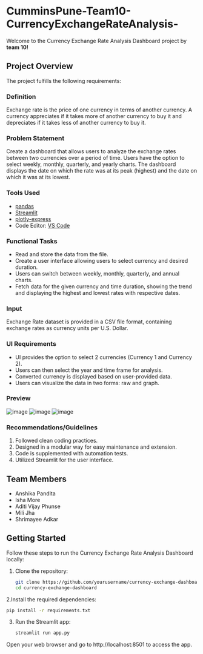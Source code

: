 # CumminsPune-Team10-CurrencyExchangeRateAnalysis-

Welcome to the Currency Exchange Rate Analysis Dashboard project by **team 10!** 

## Project Overview

The project fulfills the following requirements:

### Definition

Exchange rate is the price of one currency in terms of another currency. A currency appreciates if it takes more of another currency to buy it and depreciates if it takes less of another currency to buy it.

### Problem Statement

Create a dashboard that allows users to analyze the exchange rates between two currencies over a period of time. Users have the option to select weekly, monthly, quarterly, and yearly charts. The dashboard displays the date on which the rate was at its peak (highest) and the date on which it was at its lowest.

### Tools Used

- [pandas](https://pandas.pydata.org/)
- [Streamlit](https://streamlit.io/)
- [plotly-express](https://plotly.com/python/plotly-express/)
- Code Editor: [VS Code](https://code.visualstudio.com/)

### Functional Tasks

-  Read and store the data from the file.
-  Create a user interface allowing users to select currency and desired duration.
-  Users can switch between weekly, monthly, quarterly, and annual charts.
-  Fetch data for the given currency and time duration, showing the trend and displaying the highest and lowest rates with respective dates.

### Input

Exchange Rate dataset is provided in a CSV file format, containing exchange rates as currency units per U.S. Dollar. 

### UI Requirements

- UI provides the option to select 2 currencies (Currency 1 and Currency 2).
- Users can then select the year and time frame for analysis.
- Converted currency is displayed based on user-provided data.
- Users can visualize the data in two forms: raw and graph.
  
### Preview


![image](https://github.com/AnshikaPandita/CumminsPune-Team10-CurrencyExchangeRateAnalysis-/assets/96713901/498fbd26-91c1-4b5f-967d-239336ff3fed)
![image](https://github.com/AnshikaPandita/CumminsPune-Team10-CurrencyExchangeRateAnalysis-/assets/96713901/4b01ed83-893a-4c58-b224-ab9a1dded990)
![image](https://github.com/AnshikaPandita/CumminsPune-Team10-CurrencyExchangeRateAnalysis-/assets/96713901/0562cbab-9f8d-47d8-a894-983e7364d7f5)

### Recommendations/Guidelines

1. Followed clean coding practices.
2. Designed in a modular way for easy maintenance and extension.
3. Code is supplemented with automation tests.
4. Utilized Streamlit for the user interface.

## Team Members

- Anshika Pandita
- Isha More
- Aditi Vijay Phunse
- Mili Jha
- Shrimayee Adkar

## Getting Started

Follow these steps to run the Currency Exchange Rate Analysis Dashboard locally:

1. Clone the repository:

   ```bash
   git clone https://github.com/yourusername/currency-exchange-dashboard.git
   cd currency-exchange-dashboard
   
2.Install the required dependencies:

   ```bash
   pip install -r requirements.txt 
```
3. Run the Streamlit app:

     ```bash
   streamlit run app.py

 Open your web browser and go to http://localhost:8501 to access the app.




